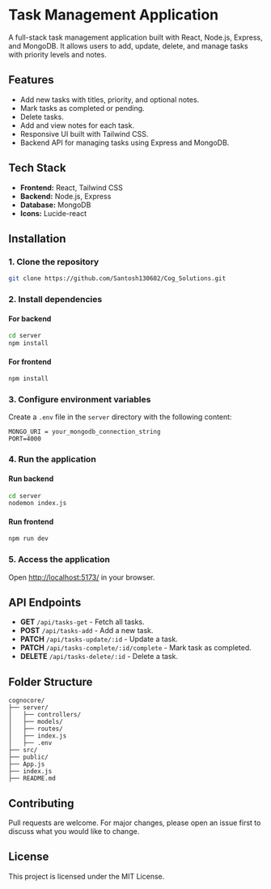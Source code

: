 
# Task Management Application

A full-stack task management application built with React, Node.js, Express, and MongoDB. It allows users to add, update, delete, and manage tasks with priority levels and notes.

## Features
- Add new tasks with titles, priority, and optional notes.
- Mark tasks as completed or pending.
- Delete tasks.
- Add and view notes for each task.
- Responsive UI built with Tailwind CSS.
- Backend API for managing tasks using Express and MongoDB.

## Tech Stack
- **Frontend:** React, Tailwind CSS
- **Backend:** Node.js, Express
- **Database:** MongoDB
- **Icons:** Lucide-react

## Installation

### 1. Clone the repository
```bash
git clone https://github.com/Santosh130602/Cog_Solutions.git

```

### 2. Install dependencies

#### For backend
```bash
cd server
npm install
```

#### For frontend
```bash
npm install
```

### 3. Configure environment variables

Create a `.env` file in the `server` directory with the following content:

```
MONGO_URI = your_mongodb_connection_string
PORT=4000
```

### 4. Run the application

#### Run backend
```bash
cd server
nodemon index.js
```

#### Run frontend
```bash
npm run dev
```

### 5. Access the application
Open [http://localhost:5173/](http://localhost:5173/) in your browser.

## API Endpoints

- **GET** `/api/tasks-get` - Fetch all tasks.
- **POST** `/api/tasks-add` - Add a new task.
- **PATCH** `/api/tasks-update/:id` - Update a task.
- **PATCH** `/api/tasks-complete/:id/complete` - Mark task as completed.
- **DELETE** `/api/tasks-delete/:id` - Delete a task.

## Folder Structure
```
cognocore/
├── server/
│   ├── controllers/
│   ├── models/
│   ├── routes/
│   ├── index.js
│   ├── .env
├── src/
├── public/
├── App.js
├── index.js
├── README.md
```

## Contributing
Pull requests are welcome. For major changes, please open an issue first to discuss what you would like to change.

## License
This project is licensed under the MIT License.
